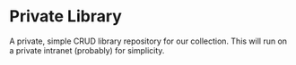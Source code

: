 # Private Library

A private, simple CRUD library repository for our collection. This will run on a private intranet (probably) for simplicity.

